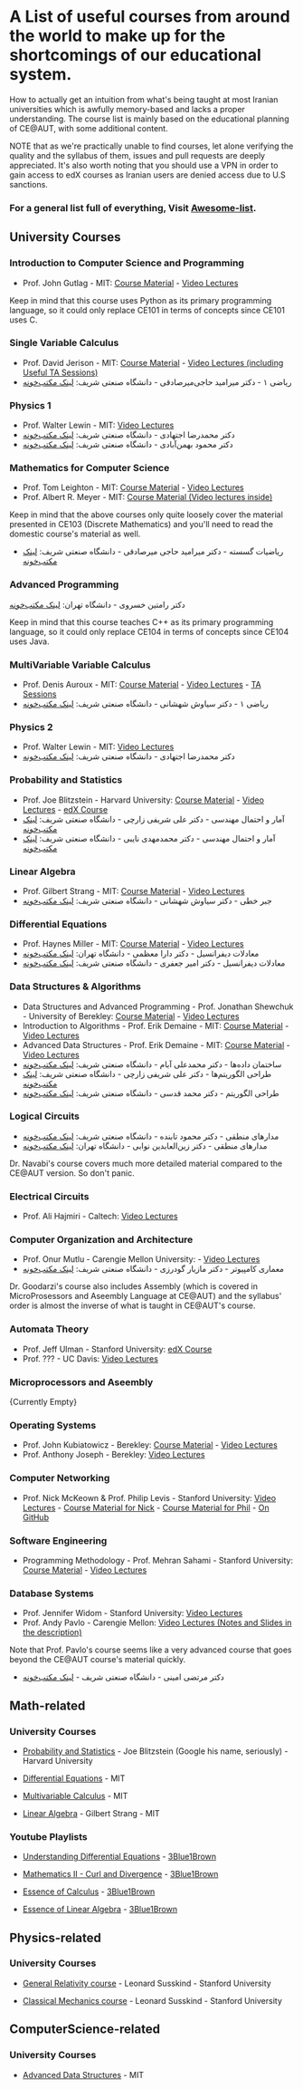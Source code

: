 # A List of useful courses from around the world to make up for the shortcomings of our educational system.
How to actually get an intuition from what's being taught at most Iranian universities which is awfully memory-based and lacks a proper understanding.
The course list is mainly based on the educational planning of CE@AUT, with some additional content.

NOTE that as we're practically unable to find courses, let alone verifying the quality and the syllabus of them, issues and pull requests are deeply appreciated. 
It's also worth noting that you should use a VPN in order to gain access to edX courses as Iranian users are denied access due to U.S sanctions.

### For a general list full of everything, Visit [Awesome-list](https://github.com/sindresorhus/awesome).

## University Courses

### Introduction to Computer Science and Programming
* Prof. John Gutlag - MIT: [Course Material](https://ocw.mit.edu/courses/electrical-engineering-and-computer-science/6-00sc-introduction-to-computer-science-and-programming-spring-2011/) - [Video Lectures](https://www.youtube.com/playlist?list=PLB2BE3D6CA77BB8F7)

Keep in mind that this course uses Python as its primary programming language, so it could only replace CE101 in terms of concepts since CE101 uses C.

### Single Variable Calculus
* Prof. David Jerison - MIT: [Course Material](https://ocw.mit.edu/courses/mathematics/18-01-single-variable-calculus-fall-2006/) - [Video Lectures (including Useful TA Sessions)](https://www.youtube.com/playlist?list=PL39017AD85AC0EA05)
* ریاضی ۱ - دکتر میرامید حاجی‌میرصادقی - دانشگاه صنعتی شریف: [لینک مکتب‌خونه](https://maktabkhooneh.org/course/%D8%B1%DB%8C%D8%A7%D8%B6%DB%8C-%D8%B9%D9%85%D9%88%D9%85%DB%8C-%DB%B1-mk137/)

### Physics 1
* Prof. Walter Lewin - MIT: [Video Lectures](https://www.youtube.com/watch?v=wWnfJ0-xXRE&list=PLyQSN7X0ro203puVhQsmCj9qhlFQ-As8e)
* دکتر محمدرضا اجتهادی  - دانشگاه صنعتی شریف: [لینک مکتب‌خونه](https://maktabkhooneh.org/course/96-%D9%81%DB%8C%D8%B2%DB%8C%DA%A9-%D9%A1-mk96/)
* دکتر محمود بهمن‌آبادی - دانشگاه صنعتی شریف: [لینک مکتب‌خونه](https://maktabkhooneh.org/course/122-%D9%81%DB%8C%D8%B2%DB%8C%DA%A9-%D9%A1-mk122/)

### Mathematics for Computer Science
* Prof. Tom Leighton - MIT: [Course Material](https://ocw.mit.edu/courses/electrical-engineering-and-computer-science/6-042j-mathematics-for-computer-science-fall-2010/) - [Video Lectures](https://www.youtube.com/playlist?list=PLB7540DEDD482705B)
* Prof. Albert R. Meyer - MIT: [Course Material (Video lectures inside)](https://ocw.mit.edu/courses/electrical-engineering-and-computer-science/6-042j-mathematics-for-computer-science-fall-2010/)

Keep in mind that the above courses only quite loosely cover the material presented in CE103 (Discrete Mathematics) and you'll need to read the domestic course's material as well.

* ریاضیات گسسته - دکتر میرامید حاجی میرصادقی - دانشگاه صنعتی شریف: [لینک مکتب‌خونه](https://maktabkhooneh.org/course/%D8%B1%DB%8C%D8%A7%D8%B6%DB%8C%D8%A7%D8%AA-%DA%AF%D8%B3%D8%B3%D8%AA%D9%87-mk83/)

### Advanced Programming
دکتر رامتین خسروی - دانشگاه تهران: [لینک مکتب‌خونه](https://maktabkhooneh.org/course/%D8%A8%D8%B1%D9%86%D8%A7%D9%85%D9%87-%D9%86%D9%88%DB%8C%D8%B3%DB%8C-%D9%BE%DB%8C%D8%B4%D8%B1%D9%81%D8%AA%D9%87-mk187/)

Keep in mind that this course teaches C++ as its primary programming language, so it could only replace CE104 in terms of concepts since CE104 uses Java.

### MultiVariable Variable Calculus
* Prof. Denis Auroux - MIT: [Course Material](https://ocw.mit.edu/courses/mathematics/18-02-multivariable-calculus-fall-2007/) - [Video Lectures](https://www.youtube.com/playlist?list=PL4C4C8A7D06566F38) - [TA Sessions](https://www.youtube.com/watch?v=AYixF5nY3Vc&list=PLF07555F3CC669D01)
* ریاضی ۱ - دکتر سیاوش شهشانی - دانشگاه صنعتی شریف: [لینک مکتب‌خونه](https://maktabkhooneh.org/course/%D8%B1%DB%8C%D8%A7%D8%B6%DB%8C-%D8%B9%D9%85%D9%88%D9%85%DB%8C-%DB%B2-mk25/)

### Physics 2
* Prof. Walter Lewin - MIT: [Video Lectures](https://www.youtube.com/watch?v=rtlJoXxlSFE&list=PLyQSN7X0ro2314mKyUiOILaOC2hk6Pc3j)
* دکتر محمدرضا اجتهادی  - دانشگاه صنعتی شریف: [لینک مکتب‌خونه](https://maktabkhooneh.org/course/%D9%81%DB%8C%D8%B2%DB%8C%DA%A9-%DB%B2-mk114/)

### Probability and Statistics
* Prof. Joe Blitzstein - Harvard University: [Course Material](https://projects.iq.harvard.edu/stat110/home) - [Video Lectures](https://www.youtube.com/playlist?list=PL2SOU6wwxB0uwwH80KTQ6ht66KWxbzTIo) - [edX Course](https://www.edx.org/course/introduction-to-probability-0)
* آمار و احتمال مهندسی - دکتر علی شریفی زارچی - دانشگاه صنعتی شریف: [لینک مکتب‌خونه](https://maktabkhooneh.org/course/%D8%A2%D9%85%D8%A7%D8%B1-%D8%A7%D8%AD%D8%AA%D9%85%D8%A7%D9%84-%D9%85%D9%87%D9%86%D8%AF%D8%B3%DB%8C-mk627/)
* آمار و احتمال مهندسی - دکتر محمدمهدی نایبی - دانشگاه صنعتی شریف: [لینک مکتب‌خونه](https://maktabkhooneh.org/course/%D8%A2%D9%85%D8%A7%D8%B1-%D9%88-%D8%A7%D8%AD%D8%AA%D9%85%D8%A7%D9%84-%D9%85%D9%87%D9%86%D8%AF%D8%B3%DB%8C-mk79/)

### Linear Algebra
* Prof. Gilbert Strang - MIT: [Course Material](https://ocw.mit.edu/courses/mathematics/18-06sc-linear-algebra-fall-2011/) - [Video Lectures](https://www.youtube.com/playlist?list=PL221E2BBF13BECF6C)
* جبر خطی - دکتر سیاوش شهشانی - دانشگاه صنعتی شریف: [لینک مکتب‌خونه](https://maktabkhooneh.org/course/18-%D8%AC%D8%A8%D8%B1-%D8%AE%D8%B7%DB%8C-mk18/)

### Differential Equations
* Prof. Haynes Miller - MIT: [Course Material](https://ocw.mit.edu/courses/mathematics/18-03-differential-equations-spring-2010/) - [Video Lectures](https://www.youtube.com/playlist?list=PLEC88901EBADDD980)
* معادلات دیفرانسیل - دکتر دارا معظمی - دانشگاه تهران: [لینک مکتب‌خونه](https://maktabkhooneh.org/course/70-%D9%85%D8%B9%D8%A7%D8%AF%D9%84%D8%A7%D8%AA-%D8%AF%DB%8C%D9%81%D8%B1%D8%A7%D9%86%D8%B3%DB%8C%D9%84-mk70/)
* معادلات دیفرانسیل - دکتر امیر جعفری - دانشگاه صنعتی شریف: [لینک مکتب‌خونه](https://maktabkhooneh.org/course/%D9%85%D8%B9%D8%A7%D8%AF%D9%84%D8%A7%D8%AA-%D8%AF%DB%8C%D9%81%D8%B1%D8%A7%D9%86%D8%B3%D9%8A%D9%84-mk98/)

### Data Structures & Algorithms
* Data Structures and Advanced Programming - Prof. Jonathan Shewchuk - University of Berekley: [Course Material](https://people.eecs.berkeley.edu/~jrs/61b/) - [Video Lectures](http://www.infocobuild.com/education/audio-video-courses/computer-science/cs61b-spring2014-berkeley.html)
* Introduction to Algorithms - Prof. Erik Demaine - MIT: [Course Material](https://ocw.mit.edu/courses/electrical-engineering-and-computer-science/6-006-introduction-to-algorithms-fall-2011/) - [Video Lectures](https://www.youtube.com/playlist?list=PLUl4u3cNGP61Oq3tWYp6V_F-5jb5L2iHb)
* Advanced Data Structures - Prof. Erik Demaine - MIT: [Course Material](https://ocw.mit.edu/courses/electrical-engineering-and-computer-science/6-851-advanced-data-structures-spring-2012/) - [Video Lectures](https://www.youtube.com/playlist?list=PLUl4u3cNGP61hsJNdULdudlRL493b-XZf)
* ساختمان داده‌ها - دکتر محمدعلی آبام - دانشگاه صنعتی شریف: [لینک مکتب‌خونه](https://maktabkhooneh.org/course/%D8%B3%D8%A7%D8%AE%D8%AA%D9%85%D8%A7%D9%86-%D8%AF%D8%A7%D8%AF%D9%87-%D9%87%D8%A7-mk118/)
* طراحی الگوریتم‌ها - دکتر علی شریفی زارچی - دانشگاه صنعتی شریف: [لینک مکتب‌خونه](https://maktabkhooneh.org/course/%D8%A2%D9%85%D9%88%D8%B2%D8%B4-%D8%B7%D8%B1%D8%A7%D8%AD%DB%8C-%D8%A7%D9%84%DA%AF%D9%88%D8%B1%DB%8C%D8%AA%D9%85-%D8%AF%DA%A9%D8%AA%D8%B1-%D8%B4%D8%B1%DB%8C%D9%81%DB%8C-%D8%B2%D8%A7%D8%B1%DA%86%DB%8C-mk662/)
* طراحی الگوریتم - دکتر محمد قدسی - دانشگاه صنعتی شریف: [لینک مکتب‌خونه](https://maktabkhooneh.org/course/231-%D8%B7%D8%B1%D8%A7%D8%AD%DB%8C-%D8%A7%D9%84%DA%AF%D9%88%D8%B1%DB%8C%D8%AA%D9%85-mk231/)

### Logical Circuits
* مدارهای منطقی - دکتر محمود تابنده - دانشگاه صنعتی شریف: [لینک مکتب‌خونه](https://maktabkhooneh.org/course/%D9%85%D8%AF%D8%A7%D8%B1-%D9%87%D8%A7%DB%8C-%D9%85%D9%86%D8%B7%D9%82%DB%8C-mk85/)
* مدارهای منطقی - دکتر زین‌العابدین نوابی - دانشگاه تهران: [لینک مکتب‌خونه](https://maktabkhooneh.org/course/278-%D9%85%D8%AF%D8%A7%D8%B1%D9%87%D8%A7%DB%8C-%D9%85%D9%86%D8%B7%D9%82%DB%8C-mk278/)

Dr. Navabi's course covers much more detailed material compared to the CE@AUT version. So don't panic.

### Electrical Circuits
* Prof. Ali Hajmiri - Caltech: [Video Lectures](https://www.youtube.com/playlist?list=PLc7Gz02Znph_HU1I9STgC4Nv0aG_jdb8Z)

### Computer Organization and Architecture
* Prof. Onur Mutlu - Carengie Mellon University: - [Video Lectures](https://www.youtube.com/playlist?list=PL5PHm2jkkXmi5CxxI7b3JCL1TWybTDtKq)
* معماری کامپیوتر - دکتر مازیار گودرزی - دانشگاه صنعتی شریف: [لینک مکتب‌خونه](https://www.youtube.com/playlist?list=PL5PHm2jkkXmi5CxxI7b3JCL1TWybTDtKq)

Dr. Goodarzi's course also includes Assembly (which is covered in MicroProsessors and Aseembly Language at CE@AUT) and the syllabus' order is almost the inverse of what is taught in CE@AUT's course.

### Automata Theory
* Prof. Jeff Ulman - Stanford University: [edX Course](https://www.edx.org/course/automata-theory)
* Prof. ??? - UC Davis: [Video Lectures](https://www.youtube.com/playlist?list=PLslgisHe5tBM8UTCt1f66oMkpmjCblzkt)

### Microprocessors and Aseembly
{Currently Empty}

### Operating Systems
* Prof. John Kubiatowicz - Berekley: [Course Material](https://cs162.eecs.berkeley.edu/) - [Video Lectures](https://www.youtube.com/playlist?list=PLggtecHMfYHA7j2rF7nZFgnepu_uPuYws)
* Prof. Anthony Joseph - Berekley: [Video Lectures](https://www.youtube.com/playlist?list=PLRdybCcWDFzCag9A0h1m9QYaujD0xefgM)

### Computer Networking
* Prof. Nick McKeown & Prof. Philip Levis - Stanford University: [Video Lectures](https://www.youtube.com/playlist?list=PLEAYkSg4uSQ2dr0XO_Nwa5OcdEcaaELSG) - [Course Material for Nick](https://cs144.github.io/) - [Course Material for Phil](https://www.scs.stanford.edu/10au-cs144/) - [On GitHub](https://github.com/CS144)

### Software Engineering
* Programming Methodology - Prof. Mehran Sahami - Stanford University: [Course Material](https://web.stanford.edu/class/cs106a/) - [Video Lectures](https://www.youtube.com/view_play_list?p=84A56BC7F4A1F852)

### Database Systems
* Prof. Jennifer Widom - Stanford University: [Video Lectures](https://www.youtube.com/playlist?list=PL6hGtHedy2Z4EkgY76QOcueU8lAC4o6c3)
* Prof. Andy Pavlo  - Carengie Mellon: [Video Lectures (Notes and Slides in the description)](https://www.youtube.com/playlist?list=PLSE8ODhjZXjbohkNBWQs_otTrBTrjyohi)

Note that Prof. Pavlo's course seems like a very advanced course that goes beyond the CE@AUT course's material quickly.
* دکتر مرتضی امینی - دانشگاه صنعتی شریف - [لینک مکتب‌خونه](https://maktabkhooneh.org/course/%D9%BE%D8%A7%DB%8C%DA%AF%D8%A7%D9%87-%D8%AF%D8%A7%D8%AF%D9%87-mk214/)

## Math-related

### University Courses

* [Probability and Statistics](https://www.youtube.com/watch?v=KbB0FjPg0mw&list=PL2SOU6wwxB0uwwH80KTQ6ht66KWxbzTIo) - Joe Blitzstein (Google his name, seriously) - Harvard University

* [Differential Equations](https://www.youtube.com/playlist?list=PLEC88901EBADDD980) - MIT

* [Multivariable Calculus](https://www.youtube.com/playlist?list=PL4C4C8A7D06566F38) - MIT

* [Linear Algebra](https://www.youtube.com/playlist?list=PL221E2BBF13BECF6C) - Gilbert Strang - MIT

### Youtube Playlists
* [Understanding Differential Equations](https://www.youtube.com/watch?v=p_di4Zn4wz4&list=PLZHQObOWTQDNPOjrT6KVlfJuKtYTftqH6) - [3Blue1Brown](https://www.youtube.com/channel/UCYO_jab_esuFRV4b17AJtAw) 

* [Mathematics II - Curl and Divergence](https://www.youtube.com/watch?v=rB83DpBJQsE) - [3Blue1Brown](https://www.youtube.com/channel/UCYO_jab_esuFRV4b17AJtAw) 

* [Essence of Calculus](https://www.youtube.com/watch?v=fNk_zzaMoSs&list=PLZHQObOWTQDPD3MizzM2xVFitgF8hE_ab) - [3Blue1Brown](https://www.youtube.com/channel/UCYO_jab_esuFRV4b17AJtAw) 

* [Essence of Linear Algebra](https://www.youtube.com/watch?v=WUvTyaaNkzM&list=PLZHQObOWTQDMsr9K-rj53DwVRMYO3t5Yr) - [3Blue1Brown](https://www.youtube.com/channel/UCYO_jab_esuFRV4b17AJtAw) 

## Physics-related
### University Courses
* [General Relativity course](https://www.youtube.com/watch?v=JRZgW1YjCKk&list=PLXLSbKIMm0kh6XsMSCEMnM02kEoW_8x-f) - Leonard Susskind - Stanford University 

* [Classical Mechanics course](https://www.youtube.com/playlist?list=PL47F408D36D4CF129) - Leonard Susskind - Stanford University 

## ComputerScience-related
### University Courses
* [Advanced Data Structures](https://www.youtube.com/playlist?list=PLUl4u3cNGP61hsJNdULdudlRL493b-XZf) - MIT

